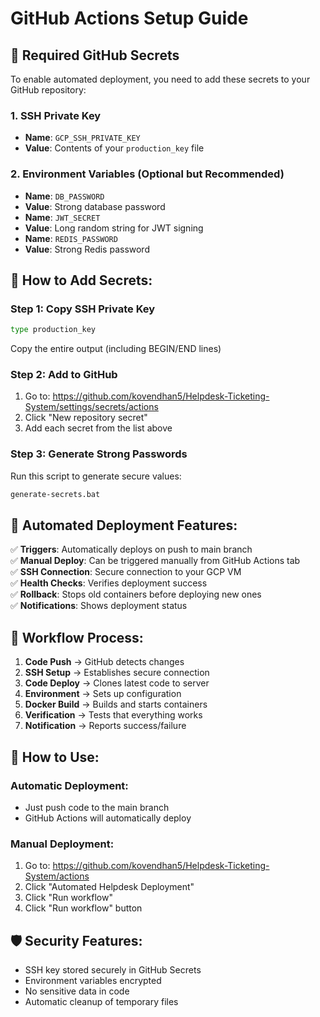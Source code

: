 # GitHub Actions Setup Guide

## 🔧 Required GitHub Secrets

To enable automated deployment, you need to add these secrets to your GitHub repository:

### 1. SSH Private Key
- **Name**: `GCP_SSH_PRIVATE_KEY`
- **Value**: Contents of your `production_key` file

### 2. Environment Variables (Optional but Recommended)
- **Name**: `DB_PASSWORD`
- **Value**: Strong database password
- **Name**: `JWT_SECRET` 
- **Value**: Long random string for JWT signing
- **Name**: `REDIS_PASSWORD`
- **Value**: Strong Redis password

## 📝 How to Add Secrets:

### Step 1: Copy SSH Private Key
```cmd
type production_key
```
Copy the entire output (including BEGIN/END lines)

### Step 2: Add to GitHub
1. Go to: https://github.com/kovendhan5/Helpdesk-Ticketing-System/settings/secrets/actions
2. Click "New repository secret"
3. Add each secret from the list above

### Step 3: Generate Strong Passwords
Run this script to generate secure values:

```cmd
generate-secrets.bat
```

## 🚀 Automated Deployment Features:

✅ **Triggers**: Automatically deploys on push to main branch  
✅ **Manual Deploy**: Can be triggered manually from GitHub Actions tab  
✅ **SSH Connection**: Secure connection to your GCP VM  
✅ **Health Checks**: Verifies deployment success  
✅ **Rollback**: Stops old containers before deploying new ones  
✅ **Notifications**: Shows deployment status  

## 🎯 Workflow Process:

1. **Code Push** → GitHub detects changes
2. **SSH Setup** → Establishes secure connection
3. **Code Deploy** → Clones latest code to server
4. **Environment** → Sets up configuration
5. **Docker Build** → Builds and starts containers
6. **Verification** → Tests that everything works
7. **Notification** → Reports success/failure

## 🔄 How to Use:

### Automatic Deployment:
- Just push code to the main branch
- GitHub Actions will automatically deploy

### Manual Deployment:
1. Go to: https://github.com/kovendhan5/Helpdesk-Ticketing-System/actions
2. Click "Automated Helpdesk Deployment"
3. Click "Run workflow"
4. Click "Run workflow" button

## 🛡️ Security Features:

- SSH key stored securely in GitHub Secrets
- Environment variables encrypted
- No sensitive data in code
- Automatic cleanup of temporary files
